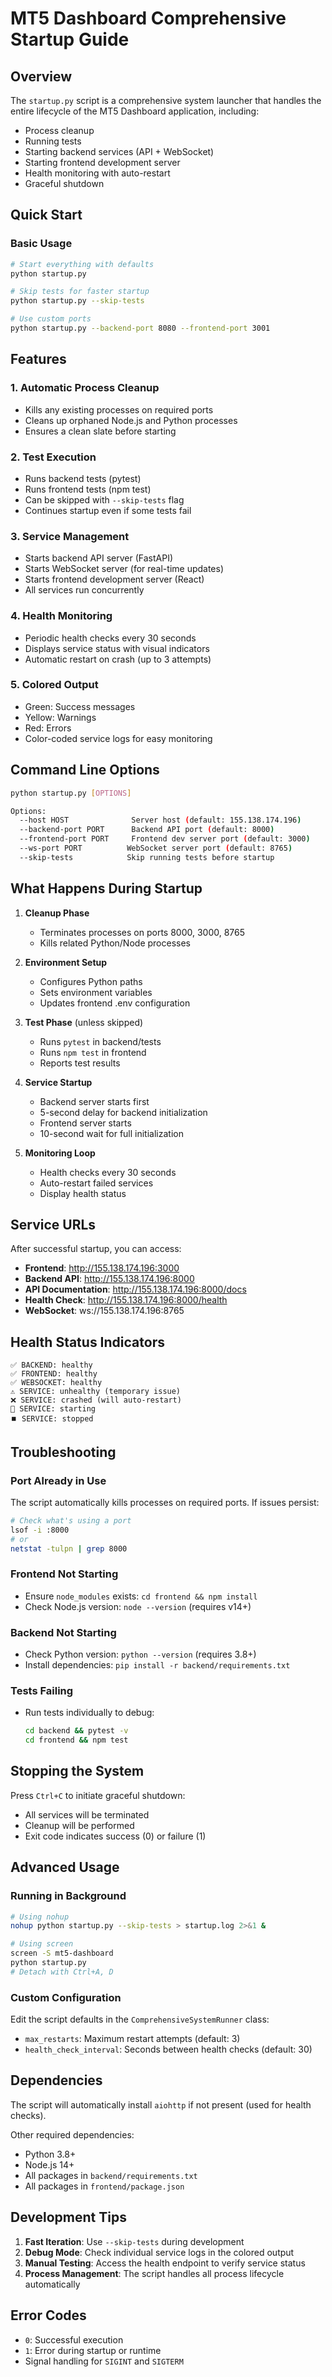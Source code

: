 # MT5 Dashboard Comprehensive Startup Guide

## Overview

The `startup.py` script is a comprehensive system launcher that handles the entire lifecycle of the MT5 Dashboard application, including:

- Process cleanup
- Running tests
- Starting backend services (API + WebSocket)
- Starting frontend development server
- Health monitoring with auto-restart
- Graceful shutdown

## Quick Start

### Basic Usage

```bash
# Start everything with defaults
python startup.py

# Skip tests for faster startup
python startup.py --skip-tests

# Use custom ports
python startup.py --backend-port 8080 --frontend-port 3001
```

## Features

### 1. **Automatic Process Cleanup**
- Kills any existing processes on required ports
- Cleans up orphaned Node.js and Python processes
- Ensures a clean slate before starting

### 2. **Test Execution**
- Runs backend tests (pytest)
- Runs frontend tests (npm test)
- Can be skipped with `--skip-tests` flag
- Continues startup even if some tests fail

### 3. **Service Management**
- Starts backend API server (FastAPI)
- Starts WebSocket server (for real-time updates)
- Starts frontend development server (React)
- All services run concurrently

### 4. **Health Monitoring**
- Periodic health checks every 30 seconds
- Displays service status with visual indicators
- Automatic restart on crash (up to 3 attempts)

### 5. **Colored Output**
- Green: Success messages
- Yellow: Warnings
- Red: Errors
- Color-coded service logs for easy monitoring

## Command Line Options

```bash
python startup.py [OPTIONS]

Options:
  --host HOST              Server host (default: 155.138.174.196)
  --backend-port PORT      Backend API port (default: 8000)
  --frontend-port PORT     Frontend dev server port (default: 3000)
  --ws-port PORT          WebSocket server port (default: 8765)
  --skip-tests            Skip running tests before startup
```

## What Happens During Startup

1. **Cleanup Phase**
   - Terminates processes on ports 8000, 3000, 8765
   - Kills related Python/Node processes

2. **Environment Setup**
   - Configures Python paths
   - Sets environment variables
   - Updates frontend .env configuration

3. **Test Phase** (unless skipped)
   - Runs `pytest` in backend/tests
   - Runs `npm test` in frontend
   - Reports test results

4. **Service Startup**
   - Backend server starts first
   - 5-second delay for backend initialization
   - Frontend server starts
   - 10-second wait for full initialization

5. **Monitoring Loop**
   - Health checks every 30 seconds
   - Auto-restart failed services
   - Display health status

## Service URLs

After successful startup, you can access:

- **Frontend**: http://155.138.174.196:3000
- **Backend API**: http://155.138.174.196:8000
- **API Documentation**: http://155.138.174.196:8000/docs
- **Health Check**: http://155.138.174.196:8000/health
- **WebSocket**: ws://155.138.174.196:8765

## Health Status Indicators

```
✅ BACKEND: healthy
✅ FRONTEND: healthy
✅ WEBSOCKET: healthy
⚠️ SERVICE: unhealthy (temporary issue)
❌ SERVICE: crashed (will auto-restart)
🔄 SERVICE: starting
⏹️ SERVICE: stopped
```

## Troubleshooting

### Port Already in Use
The script automatically kills processes on required ports. If issues persist:
```bash
# Check what's using a port
lsof -i :8000
# or
netstat -tulpn | grep 8000
```

### Frontend Not Starting
- Ensure `node_modules` exists: `cd frontend && npm install`
- Check Node.js version: `node --version` (requires v14+)

### Backend Not Starting
- Check Python version: `python --version` (requires 3.8+)
- Install dependencies: `pip install -r backend/requirements.txt`

### Tests Failing
- Run tests individually to debug:
  ```bash
  cd backend && pytest -v
  cd frontend && npm test
  ```

## Stopping the System

Press `Ctrl+C` to initiate graceful shutdown:
- All services will be terminated
- Cleanup will be performed
- Exit code indicates success (0) or failure (1)

## Advanced Usage

### Running in Background
```bash
# Using nohup
nohup python startup.py --skip-tests > startup.log 2>&1 &

# Using screen
screen -S mt5-dashboard
python startup.py
# Detach with Ctrl+A, D
```

### Custom Configuration
Edit the script defaults in the `ComprehensiveSystemRunner` class:
- `max_restarts`: Maximum restart attempts (default: 3)
- `health_check_interval`: Seconds between health checks (default: 30)

## Dependencies

The script will automatically install `aiohttp` if not present (used for health checks).

Other required dependencies:
- Python 3.8+
- Node.js 14+
- All packages in `backend/requirements.txt`
- All packages in `frontend/package.json`

## Development Tips

1. **Fast Iteration**: Use `--skip-tests` during development
2. **Debug Mode**: Check individual service logs in the colored output
3. **Manual Testing**: Access the health endpoint to verify service status
4. **Process Management**: The script handles all process lifecycle automatically

## Error Codes

- `0`: Successful execution
- `1`: Error during startup or runtime
- Signal handling for `SIGINT` and `SIGTERM`